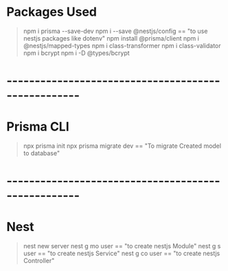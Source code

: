# Packages Used

> npm i prisma --save-dev
> npm i --save @nestjs/config == "to use nestjs packages like dotenv"
> npm install @prisma/client
> npm i @nestjs/mapped-types
> npm i class-transformer
> npm i class-validator
> npm i bcrypt
> npm i -D @types/bcrypt

# ---------------------------------------------------

# Prisma CLI

> npx prisma init
> npx prisma migrate dev == "To migrate Created model to database"

# ---------------------------------------------------

# Nest

> nest new server
> nest g mo user == "to create nestjs Module"
> nest g s user == "to create nestjs Service"
> nest g co user == "to create nestjs Controller"
